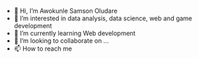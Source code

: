 - 👋 Hi, I’m Awokunle Samson Oludare 
- 👀 I’m interested in data analysis, data science, web and game development
- 🌱 I’m currently learning Web development 
- 💞️ I’m looking to collaborate on ...
- 📫 How to reach me 

<!---
trysam/trysam is a ✨ special ✨ repository because its `README.md` (this file) appears on your GitHub profile.
You can click the Preview link to take a look at your changes.
--->
